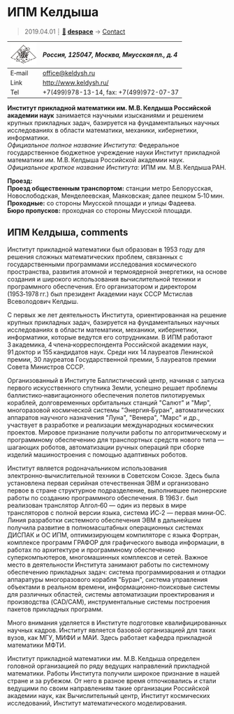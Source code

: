 # ИПМ Келдыша
> 2019.04.01 ┊ **[🚀](../index/index.md) [despace](index.md)** → [Contact](contact.md)

|[![](f/contact/i/ipm_keldysh_logo1_thumb.png)](f/contact/i/ipm_keldysh_logo1.png)|*Россия, 125047, Москва, Миусская пл., д. 4*|
|:--|:--|
|E‑mail| <office@keldysh.ru> |
|Link| <http://www.keldysh.ru/> |
|Tel| +7(499)978-13-14, fax: +7(499)972-07-37 |

**Институт прикладной математики им. М.В. Келдыша Российской академии наук** занимается научными изысканиями и решением крупных прикладных задач, базируется на фундаментальных научных исследованиях в области математики, механики, кибернетики, информатики.  
*Официальное полное название Института:* Федеральное государственное бюджетное учреждение науки Институт прикладной математики им. М.В. Келдыша Российской академии наук.  
*Официальное краткое название Института:* ИПМ им. М.В. Келдыша РАН.

**Проезд:**  
**Проезд общественным транспортом:** станции метро Белорусская, Новослободская, Менделеевская, Маяковская; далее пешком 5‑10 мин.  
**Проходные:** со стороны Миусской площади и улицы Фадеева.  
**Бюро пропусков:** проходная со стороны Миусской площади.


<p style="page-break-after:always"> </p>

## ИПМ Келдыша, comments

Институт прикладной математики был образован в 1953 году для решения сложных математических проблем, связанных с государственными программами исследования космического пространства, развития атомной и термоядерной энергетики, на основе создания и широкого использования вычислительной техники и программного обеспечения. Его организатором и директором (1953‑1978 гг.) был президент Академии наук СССР Мстислав Всеволодович Келдыш.

С первых же лет деятельность Института, ориентированная на решение крупных прикладных задач, базируется на фундаментальных научных исследованиях в области математики, механики, кибернетики, информатики, которые ведутся его сотрудниками. В ИПМ работают 3 академика, 4 члена‑корреспондента Российской академии наук, 91 доктор и 155 кандидатов наук. Среди них 14 лауреатов Ленинской премии, 30 лауреатов Государственной премии, 5 лауреатов премии Совета Министров СССР.

Организованный в Институте Баллистический центр, начиная с запуска первого искусственного спутника Земли, успешно решает проблемы баллистико‑навигационного обеспечения полетов пилотируемых кораблей, долговременных орбитальных станций "Салют" и "Мир", многоразовой космической системы "Энергия‑Буран", автоматических аппаратов научного назначения "Луна", "Венера", "Марс" и др., участвует в разработке и реализации международных космических проектов. Мировое признание получили работы по алгоритмическому и программному обеспечению для транспортных средств нового типа — шагающих роботов, автоматизации ручных операций при сборке изделий машиностроения с помощью адаптивных роботов.

Институт является родоначальником использования электронно‑вычислительной техники в Советском Союзе. Здесь была установлена первая серийная отечественная ЭВМ и организовано первое в стране структурное подразделение, выполнившее пионерские работы по созданию программного обеспечения. В 1963 г. был реализован транслятор Алгол‑60 — один из первых в мире трансляторов с полной версии языка, система ИС‑2 — первая мини‑ОС. Линия разработки системного обеспечения ЭВМ в дальнейшем получила развитие в полномасштабных операционных системах ДИСПАК и ОС ИПМ, оптимизирующем компиляторе с языка Фортран, комплексе программ ГРАФОР для графического вывода информации, в работах по архитектуре и программному обеспечению суперкомпьютеров, многомашинных комплексов и сетей. Важное место в деятельности Института занимают работы по системному обеспечению прикладных задач: система программирования и отладки аппаратуры многоразового корабля "Буран", система управления объектами в реальном времени, информационно‑поисковые системы для различных областей, системы автоматизации проектирования и производства (CAD/CAM), инструментальные системы построения пакетов прикладных программ.

Много внимания уделяется в Институте подготовке квалифицированных научных кадров. Институт является базовой организацией для таких вузов, как МГУ, МИФИ и МАИ. Здесь работает кафедра прикладной математики МФТИ.

Институт прикладной математики им. М.В. Келдыша определен головной организацией по ряду ведущих направлений прикладной математики. Работы Института получили широкое признание в нашей стране и за рубежом. От него в разное время отпочковались и стали ведущими по своим направлениям такие организации Российской академии наук, как Вычислительный центр, Институт космических исследований, Институт математического моделирования.
